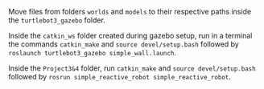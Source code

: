 Move files from folders `worlds` and `models` to their respective paths inside the `turtlebot3_gazebo` folder.

Inside the `catkin_ws` folder created during gazebo setup, run in a terminal the commands `catkin_make` and `source devel/setup.bash` followed by `roslaunch turtlebot3_gazebo simple_wall.launch`.

Inside the `Project3&4` folder, run `catkin_make` and `source devel/setup.bash` followed by `rosrun simple_reactive_robot simple_reactive_robot`.